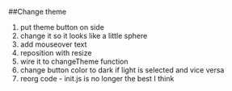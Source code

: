 ##Change theme

1. put theme button on side
2. change it so it looks like a little sphere
3. add mouseover text
4. reposition with resize
5. wire it to changeTheme function
6. change button color to dark if light is selected and vice versa
7. reorg code - init.js is no longer the best I think